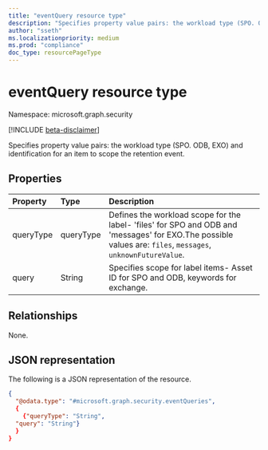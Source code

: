 ```yaml
---
title: "eventQuery resource type"
description: "Specifies property value pairs: the workload type (SPO. ODB, EXO) and identification for an item to scope the retention event."
author: "sseth"
ms.localizationpriority: medium
ms.prod: "compliance"
doc_type: resourcePageType
---
```


# eventQuery resource type

Namespace: microsoft.graph.security

[!INCLUDE [beta-disclaimer](../../includes/beta-disclaimer.md)]

Specifies property value pairs: the workload type (SPO. ODB, EXO) and identification for an item to scope the retention event.

## Properties
|Property|Type|Description|
|:---|:---|:---|
|queryType|queryType|Defines the workload scope for the label- 'files' for SPO and ODB and 'messages' for EXO.The possible values are: `files`, `messages`, `unknownFutureValue`.|
|query|String|Specifies scope for label items- Asset ID for SPO and ODB, keywords for exchange.|

## Relationships
None.

## JSON representation
The following is a JSON representation of the resource.
<!-- {
  "blockType": "resource",
  "@odata.type": "microsoft.graph.security.eventQueries"
}
-->
``` json
{
  "@odata.type": "#microsoft.graph.security.eventQueries",
  {
    {"queryType": "String",
  "query": "String"}
  }
}
```

